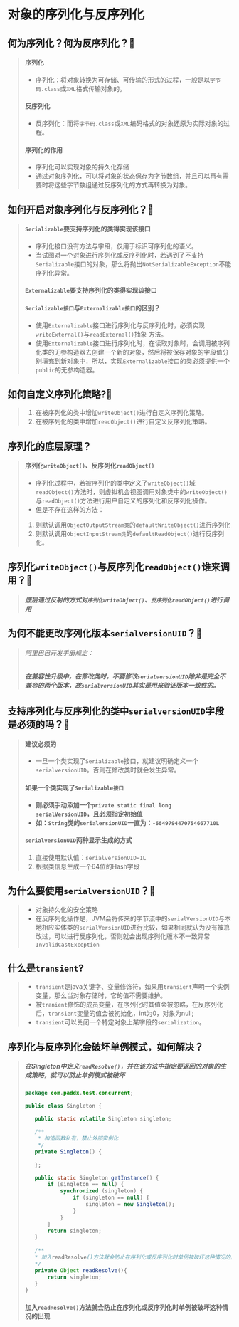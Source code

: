 # 对象的序列化与反序列化

## 何为序列化？何为反序列化？:boxing_glove:

>#### 序列化
>
>* 序列化：将对象转换为可存储、可传输的形式的过程，一般是以`字节码.class`或`XML`格式传输对象的。
>
>#### 反序列化
>
>* 反序列化：而将`字节码.class`或`XML`编码格式的对象还原为实际对象的过程。
>
>#### 序列化的作用
>
>* 序列化可以实现对象的持久化存储
>* 通过对象序列化，可以将对象的状态保存为字节数组，并且可以再有需要时将这些字节数组通过反序列化的方式再转换为对象。

## 如何开启对象序列化与反序列化？:boxing_glove:

>#### `Serializable`要支持序列化的类得实现该接口
>
>* 序列化接口没有方法与字段，仅用于标识可序列化的语义。
>* 当试图对一个对象进行序列化或反序列化时，若遇到了不支持`Serializable`接口的对象，那么将抛出`NotSerializableException`不能序列化异常。
>
>#### `Externalizable`要支持序列化的类得实现该接口
>
>#### `Serializable接口`与`Externalizable接口`的区别？
>
>- 使用`Externalizable`接口进行序列化与反序列化时，必须实现`writeExternal()`与`readExternal()`抽象 方法。
>- 使用`Externalizable`接口进行序列化时，在读取对象时，会调用被序列化类的无参构造器去创建一个新的对象，然后将被保存对象的字段值分别填充到新对象中，所以，实现`Externalizable`接口的类必须提供一个`public`的无参构造器。

## 如何自定义序列化策略?:boxing_glove:

> 1. 在被序列化的类中增加`writeObject()`进行自定义序列化策略。
> 2. 在被序列化的类中增加`readObject()`进行自定义反序列化策略。

## 序列化的底层原理？

>#### 序列化`writeObject()`、反序列化`readObject()`
>
>* 序列化过程中，若被序列化的类中定义了`writeObject()`域`readObject()`方法时，则虚拟机会视图调用对象类中的`writeObject()`与`readObject()`方法进行用户自定义的序列化和反序列化操作。
>* 但是不存在这样的方法：
>  1. 则默认调用`ObjectOutputStream类`的`defaultWriteObject()`进行序列化
>  2. 则默认调用`ObjectInputStream类`的`defaultReadObject()`进行反序列化。

## 序列化`writeObject()`与反序列化`readObject()`谁来调用？:boxing_glove:

>##### 底层通过反射的方式对`序列化writeObject()`、`反序列化readObject()`进行调用

## 为何不能更改序列化版本`serialversionUID`？:boxing_glove:

>###### 阿里巴巴开发手册规定：
>
>###### **在兼容性升级中，在修改类时，不要修改`serialversionUID`除非是完全不兼容的两个版本，故`serialversionUID`其实是用来验证版本一致性的。**

## 支持序列化与反序列化的类中`serialversionUID`字段是必须的吗？:boxing_glove:

>#### **建议必须的**
>
>- 一旦一个类实现了`Serializable`接口，就建议明确定义一个`serialversionUID`。否则在修改类时就会发生异常。
>
>#### 如果一个类实现了`Serializable接口`
>
>* **则必须手动添加一个`private static final long serialVersionUID`，且必须指定初始值**
>* **如：`String`类的`serialersionUID`一直为：`-6849794470754667710L`**
>
>#### `serialversionUID`两种显示生成的方式
>
>1. 直接使用默认值：`serialversionUID=1L`
>2. 根据类信息生成一个64位的Hash字段

## 为什么要使用`serialversionUID`？:boxing_glove:

>* 对象持久化的安全策略
>* 在反序列化操作是，JVM会将传来的字节流中的`serialVersionUID`与本地相应实体类的`serialVersionUID`进行比较，如果相同就认为没有被篡改过，可以进行反序列化，否则就会出现序列化版本不一致异常`InvalidCastException`

## 什么是`transient`?

>* `transient`是java关键字、变量修饰符，如果用`transient`声明一个实例变量，那么当对象存储时，它的值不需要维护。
>* 被`tranient`修饰的成员变量，在序列化时其值会被忽略，在反序列化后，`transient`变量的值会被初始化，int为0，对象为null;
>* `transient`可以关闭一个特定对象上某字段的`serialization`。

## 序列化与反序列化会破坏单例模式，如何解决？

>##### 在Singleton中定义`readResolve()`，并在该方法中指定要返回的对象的生成策略，就可以防止单例模式被破坏
>
>```java
>package com.paddx.test.concurrent;
>
>public class Singleton {
>    
>    public static volatile Singleton singleton;
>
>    /**
>     * 构造函数私有，禁止外部实例化
>     */
>    private Singleton() {
>        
>    };
>
>    public static Singleton getInstance() {
>        if (singleton == null) {
>            synchronized (singleton) {
>                if (singleton == null) {
>                    singleton = new Singleton();
>                }
>            }
>        }
>        return singleton;
>    }
>    
>    /**
>    * 加入readResolve()方法就会防止在序列化或反序列化时单例被破坏这种情况的出现
>    */
>    private Object readResolve(){
>        return singleton;
>    }
>}
>```
>
>#### 加入`readResolve()`方法就会防止在序列化或反序列化时单例被破坏这种情况的出现

